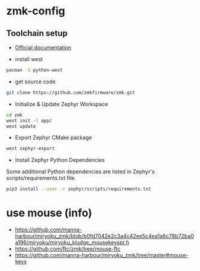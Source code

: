 # zmk-config

## Toolchain setup

- [Official documentation](https://zmk.dev/docs/development/setup)

- install west

```bash
pacman -S python-west
```

- get source code

```bash
git clone https://github.com/zmkfirmware/zmk.git
```

- Initialize & Update Zephyr Workspace

```bash
cd zmk
west init -l app/
west update
```

- Export Zephyr CMake package

```bash
west zephyr-export
```

- Install Zephyr Python Dependencies

Some additional Python dependencies are listed in Zephyr's scripts/requirements.txt file.

```bash
pip3 install --user -r zephyr/scripts/requirements.txt
```

# use mouse (info)
- https://github.com/manna-harbour/miryoku_zmk/blob/b0fd7042e2c3a4c42ee5c4ea1a6c78b72ba0a196/miryoku/miryoku_kludge_mousekeyspr.h
- https://github.com/ftc/zmk/tree/mouse-ftc
- https://github.com/manna-harbour/miryoku_zmk/tree/master#mouse-keys
